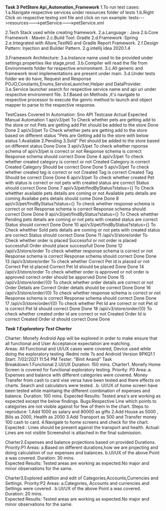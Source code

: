 **********Task 3**********
**********PetStore Api_Automation_Framework**********
1.To run test cases:
1.a.Navigate respective services under resources folder of tests
1.b.Right Click on respective testng xml file and click on run
example: tests--->resources--->petService--->petService.xml

2.Tech Stack used while creating framework.
2.a.Language : Java
2.b.Core Framework : Maven
2.c.Build Tool: Gradle 
2.d.Framework :Spring
2.e.Integrated with Allure,TestNG and Gradle Report Framework.
2.f.Design Pattern: Injection and Builder Pattern.
2.g.intellij idea 2020.1.4

3.Framework Architecture:
3.a.Instance name used to be provided under settings.properties like stage,prod.
3.b.Compiler will read the file from Environments folder for respective environment.
3.c.All generic and framework level implementations are present under main.
3.d.Under tests folder we do have, Request and Response POJO,Constants,Enums,ServiceLauncher,Helper and DataProvider.
3.e.Service launcher search for respective service name and api uri under respective environment file.
3.f.Based on Methods ,it's navigate to respective processor to execute the genric method to launch and  object mapper to parse to the respective response.

TestCases Covered In Automation:
Sno	API	Testcase 	Actual	Expected	Manual	Automation
1	api/v3/pet	To Check whether pets are getting add to the store or not	Pets are getting add	Pet should be added to the store	Done	Done
2	api/v3/pet	To Check whether pets are getting add to the store based on different status 	"Pets are Getting add to the store with below status
1.Available
2.Pending
3.Sold"	Pet should be added to the store based on different status 	Done	Done
3	api/v3/pet	To check whether rsponse schema of api/v3/pet is correct or not	Response schema is correct 	Response schema should correct 	Done	Done
4	api/v3/pet	To check whether created category is correct or not 	Created Category is correct 	Created Category Should be correct 	Done	Done
5	api/v3/pet	To check whether created tag is correct or not 	Created Tag is correct	Created Tag Should be correct 	Done	Done
6	api/v3/pet	To check whether created Pet with status  is correct or not 	pets with created status are correct 	Status should  correct	Done	Done
7	api/v3/pet/findByStatus?status={}	To Check whetther available pets details are coming or not	Available pets details are coming 	Availabe pets details should come	Done	Done
8	api/v3/pet/findByStatus?status={}	To check whether response schema is correct or not 	Response schema is correct 	Response schema should correct 	Done	Done
9	api/v3/pet/findByStatus?status={}	To Check whetther Pending pets details are coming or not	pets with created status are correct 	Status should  correct	Done	Done
10	api/v3/pet/findByStatus?status={}	To Check whetther Sold pets details are coming or not	pets with created status are correct 	Status should  correct	Done	Done
11	/api/v3/store/order	To Check whether order is placed Successful or not	order is placed successfull	Order should place successfull	Done	Done
12	/api/v3/store/order	To check whether response schema is correct or not 	Response schema is correct 	Response schema should correct 	Done	Done
13	/api/v3/store/order	To check whether Correct Pet id is placed or not 	Correct Pet id placed 	Correct Pet Id should be placed 	Done	Done
14	/api/v3/store/order	To check whether order is approved  or not 	order is approved 	correct order should be apporved	Done	Done
15	/api/v3/store/order/{0}	To check whether order details are correct or not 	Order Details are Correct 	Order details should be correct 	Done	Done
16	/api/v3/store/order/{0}	To check whether response schema is correct or not 	Response schema is correct 	Response schema should correct 	Done	Done
17	/api/v3/store/order/{0}	To check whether Pet Id are correct or not 	Pet id is correct 	Pet Id should  correct 	Done	Done
18	/api/v3/store/order/{0}	To check whether created order id  are correct or not 	Created Order Id is correct 	Created Order id should  correct 	Done	Done


*********Task 1*********
*********Exploratory Test Charter*********

Charter: Monefy Android App will be explored in order to make ensure that all functional and User Acceptance expectation are matching.  
Areas: All Functional and UI/UX cases were covered, Device used while doing the exploratory testing :Redmi note 7s and Android Version 9PKQ1.1
Start: 7/02/2021 11:54 PM
Tester: "Binit Anand"
Task Breakdown:1.Functional 2.UI/UX 
Duration: 150 mins.
Charter1. Monefy Home Screen is covered for functional exploratory testing.
Priority: P0
Area:.a. Expenses and balance with different categories were covered. Money Transfer from cash to card vise versa have been tested and there effects on charts. Search and calculators were tested.
     .b. UI/UX of home screen have been tested while maintaing the different combination of expenses and balance.
Duration: 100 mins.
Expected Results: Tested area's are working as expected except the below findings.
Bugs:Respective Line which points to categories are not visible against for few of them in the chart.
Steps to reproduce:
1.Add 1000 as salary and 80000 as gifts 
2.Add House as 5000 , Bills as 2000, Health as 2000
3.Add Transport as 500 and Transfer money 100 cash to card.
4.Navigate to home screens and check for the chart.
Expected : Lines should be present against the transport and health.
Actual: Lines are not visible
Screenshot is attached in the final submission.

Charter2.Expenses and balance projections based on provided Durations.
Priority:P1
Areas: a.Based on different durations,how we are projecting and doing calculation of our expenses and balances.
       b.UI/UX of the above Point a was covered.
Duration: 30 mins.       
Expected Results: Tested areas are working as expected.No major and minor observations for the same.

        
Charter3.Explored addtion and edit of Categories,Accounts,Currencies and Settings.
Priority:P2
Areas: a.Categories, Accounts and currencies and Settings were covered .
       b.UI/UX of the above Point a was covered.
Duration: 20 mins.       
Expected Results: Tested areas are working as expected.No major and minor observations for the same.

  


